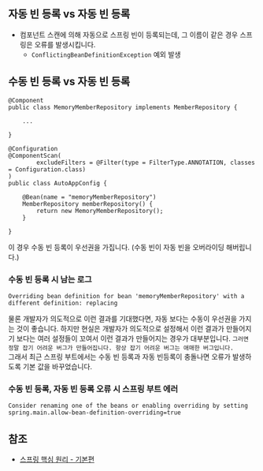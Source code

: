 ## 자동 빈 등록 vs 자동 빈 등록
* 컴포넌트 스캔에 의해 자동으로 스프링 빈이 등록되는데, 그 이름이 같은 경우 스프링은 오류를 발생시킵니다.
  * ```ConflictingBeanDefinitionException``` 예외 발생

## 수동 빈 등록 vs 자동 빈 등록
```
@Component
public class MemoryMemberRepository implements MemberRepository {

    ...

}
```
```
@Configuration
@ComponentScan(
        excludeFilters = @Filter(type = FilterType.ANNOTATION, classes = Configuration.class)
)
public class AutoAppConfig {

    @Bean(name = "memoryMemberRepository")
    MemberRepository memberRepository() {
        return new MemoryMemberRepository();
    }

}
```
이 경우 수동 빈 등록이 우선권을 가집니다.
(수동 빈이 자동 빈을 오버라이딩 해버립니다.)

### 수동 빈 등록 시 남는 로그
```
Overriding bean definition for bean 'memoryMemberRepository' with a different definition: replacing
```

물론 개발자가 의도적으로 이런 결과를 기대했다면, 자동 보다는 수동이 우선권을 가지는 것이 좋습니다. 하지만 현실은 개발자가 의도적으로 설정해서 이런 결과가 만들어지기 보다는 여러 설정들이 꼬여서 이런 결과가 만들어지는 경우가 대부분입니다.
```그러면 정말 잡기 어려운 버그가 만들어집니다. 항상 잡기 어려운 버그는 애매한 버그입니다.```   
그래서 최근 스프링 부트에서는 수동 빈 등록과 자동 빈등록이 충돌나면 오류가 발생하도록 기본 값을 바꾸었습니다.

### 수동 빈 등록, 자동 빈 등록 오류 시 스프링 부트 에러
```
Consider renaming one of the beans or enabling overriding by setting spring.main.allow-bean-definition-overriding=true
```

## 참조
* [스프링 핵심 원리 - 기본편](https://www.inflearn.com/course/%EC%8A%A4%ED%94%84%EB%A7%81-%ED%95%B5%EC%8B%AC-%EC%9B%90%EB%A6%AC-%EA%B8%B0%EB%B3%B8%ED%8E%B8/dashboard)